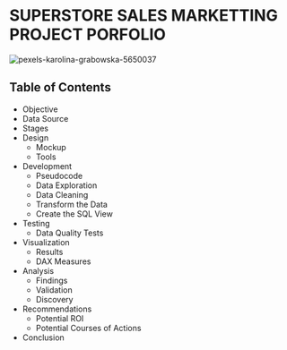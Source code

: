# SUPERSTORE SALES MARKETTING PROJECT PORFOLIO

![pexels-karolina-grabowska-5650037](https://github.com/kipngetichs/Super-Store-Project/assets/169267198/04eebed8-4273-4fc8-8484-50f2ebf4a94f)


## Table of Contents
  - Objective 
- Data Source
- Stages
- Design
  - Mockup
   - Tools
- Development
   - Pseudocode
   - Data Exploration
   - Data Cleaning
   - Transform the Data
   - Create the SQL View
- Testing
  - Data Quality Tests
- Visualization
  - Results
  - DAX Measures
-  Analysis
    - Findings
     - Validation
    - Discovery
 - Recommendations
    - Potential ROI
    -  Potential Courses of Actions 
 - Conclusion
